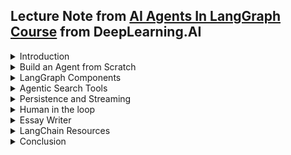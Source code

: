 ## Lecture Note from [AI Agents In LangGraph Course](https://www.deeplearning.ai/short-courses/ai-agents-in-langgraph/?fbclid=IwZXh0bgNhZW0CMTAAAR1OAuQRQN9udwT1SR4wpBO0W90bnM45ofAeOwezLPyiRcSK3foTgrRs-2s_aem_AareDshNT8DFgmbXn6CAe4ARsEby1Ag0p1quU_AdTWoReIYX9u1pPeUHPE_VHOPPav1-4I8mJ-i0hrkmCYKjKWNv) from DeepLearning.AI


<details><summary>Introduction</summary> 
  <br>
Agentic workflow that LangChain support via LangGraph (a cyclical graph define agents and their behaviors)

![Alt text](https://github.com/RadchaneepornC/LargeLanguageModels/blob/main/AI_Agents_In_LangGraph/image/CyclicGraph.png)

- [ReAct](https://arxiv.org/pdf/2210.03629): Reasoning and action
- [SELF-REFINE](https://arxiv.org/pdf/2303.17651): iterative refinement that we were talking about
- [AlphaCodium](https://arxiv.org/pdf/2401.08500): alpha coing creating coding agent using flow engineering


</details>

<details><summary>
Build an Agent from Scratch
  
</summary>
<br>

![Alt text](https://github.com/RadchaneepornC/LargeLanguageModels/blob/main/AI_Agents_In_LangGraph/image/ReAct.png)

The agent built from scratch is based on **ReAct paper**, which ReAct stands for **Reasoning + Acting**
- LLM first think what to do
- Then, decide to action to take
- Action is ececuted in the environment, and observation is return
- With this observation, the LLM will repeat... by thinking  about what to do again, what action to take ...

**Steps of implementing code in this section:**

**1. To initiate LLM, OpenAI in this case**


```python
# based on https://til.simonwillison.net/llms/python-react-pattern
```


```python
import openai
import re
import httpx
import os
from dotenv import load_dotenv

_ = load_dotenv()
from openai import OpenAI
```


```python
client = OpenAI()
```

```python
chat_completion = client.chat.completions.create(
    model="gpt-3.5-turbo",
    messages=[{"role": "user", "content": "Hello world"}]
)
```


```python
chat_completion.choices[0].message.content
```

**2. Create an Agent class**

```python
class Agent:
    def __init__(self, system=""): #we want this agent will be parameterized by system message
        self.system = system  #save system message that user pass as an attribute
        self.messages = []
        if self.system:
            self.messages.append({"role": "system", "content": system})

    def __call__(self, message):
        self.messages.append({"role": "user", "content": message})
        result = self.execute()
        self.messages.append({"role": "assistant", "content": result})
        return result

    def execute(self):
        completion = client.chat.completions.create(
                        model="gpt-4o", 
                        temperature=0, #very deterministic
                        messages=self.messages)
        return completion.choices[0].message.content
    
```

**3. Define prompt**

```python
prompt = """
You run in a loop of Thought, Action, PAUSE, Observation.
At the end of the loop you output an Answer
Use Thought to describe your thoughts about the question you have been asked.
Use Action to run one of the actions available to you - then return PAUSE.
Observation will be the result of running those actions.

Your available actions are:

calculate:
e.g. calculate: 4 * 7 / 3
Runs a calculation and returns the number - uses Python so be sure to use floating point syntax if necessary

average_dog_weight:
e.g. average_dog_weight: Collie
returns average weight of a dog when given the breed

Example session:

Question: How much does a Bulldog weigh?
Thought: I should look the dogs weight using average_dog_weight
Action: average_dog_weight: Bulldog
PAUSE

You will be called again with this:

Observation: A Bulldog weights 51 lbs

You then output:

Answer: A bulldog weights 51 lbs
""".strip()
```

**4. Provide the tools for an agent**

```python
def calculate(what):
    return eval(what)

def average_dog_weight(name):
    if name in "Scottish Terrier": 
        return("Scottish Terriers average 20 lbs")
    elif name in "Border Collie":
        return("a Border Collies average weight is 37 lbs")
    elif name in "Toy Poodle":
        return("a toy poodles average weight is 7 lbs")
    else:
        return("An average dog weights 50 lbs")

known_actions = {
    "calculate": calculate,
    "average_dog_weight": average_dog_weight
}
```

**5. **

```python
abot = Agent(prompt)
```


```python
result = abot("How much does a toy poodle weigh?")
print(result)
```

> Thought: I should look up the average weight of a toy poodle using the available action.
Action: average_dog_weight: Toy Poodle
PAUSE


```python
result = average_dog_weight("Toy Poodle")
```


```python
result
```
> 'a toy poodles average weight is 7 lbs'

```python
next_prompt = "Observation: {}".format(result)
```


```python
abot(next_prompt)
```
> 'Answer: A toy poodle weighs an average of 7 lbs.'

```python
abot.messages
```

```md
 [{'role': 'system',
  'content': 'You run in a loop of Thought, Action, PAUSE, Observation.\nAt the end of the loop you output an Answer\nUse Thought to describe your thoughts about the question you have been asked.\nUse Action to run one of the actions available to you - then return PAUSE.\nObservation will be the result of running those actions.\n\nYour available actions are:\n\ncalculate:\ne.g. calculate: 4 * 7 / 3\nRuns a calculation and returns the number - uses Python so be sure to use floating point syntax if necessary\n\naverage_dog_weight:\ne.g. average_dog_weight: Collie\nreturns average weight of a dog when given the breed\n\nExample session:\n\nQuestion: How much does a Bulldog weigh?\nThought: I should look the dogs weight using average_dog_weight\nAction: average_dog_weight: Bulldog\nPAUSE\n\nYou will be called again with this:\n\nObservation: A Bulldog weights 51 lbs\n\nYou then output:\n\nAnswer: A bulldog weights 51 lbs'},
 {'role': 'user', 'content': 'How much does a toy poodle weigh?'},
 {'role': 'assistant',
  'content': 'Thought: I should look up the average weight of a toy poodle using the available action.\nAction: average_dog_weight: Toy Poodle\nPAUSE'},
 {'role': 'user',
  'content': 'Observation: a toy poodles average weight is 7 lbs'},
 {'role': 'assistant',
  'content': 'Answer: A toy poodle weighs an average of 7 lbs.'}]
```




```python
abot = Agent(prompt)
```


```python
question = """I have 2 dogs, a border collie and a scottish terrier. \
What is their combined weight"""
abot(question)
```
> 'Thought: I need to find the average weight of both a Border Collie and a Scottish Terrier, then add them together to get the combined weight.\nAction: average_dog_weight: Border Collie\nPAUSE'


```python
next_prompt = "Observation: {}".format(average_dog_weight("Border Collie"))
print(next_prompt)
```
> Observation: a Border Collies average weight is 37 lbs



```python
abot(next_prompt)
```
> 'Thought: Now I need to find the average weight of a Scottish Terrier.\nAction: average_dog_weight: Scottish Terrier\nPAUSE'

```python
next_prompt = "Observation: {}".format(average_dog_weight("Scottish Terrier"))
print(next_prompt)
```

> Observation: Scottish Terriers average 20 lbs


```python
abot(next_prompt)
```
> 'Thought: I now have the average weights of both dogs. I will add them together to find their combined weight.\nAction: calculate: 37 + 20\nPAUSE'


```python
next_prompt = "Observation: {}".format(eval("37 + 20"))
print(next_prompt)
```
>Observation: 57


```python
abot(next_prompt)
```

>'Answer: The combined weight of a Border Collie and a Scottish Terrier is 57 lbs.'

```python
abot.messages
```

```md
[{'role': 'system',
  'content': 'You run in a loop of Thought, Action, PAUSE, Observation.\nAt the end of the loop you output an Answer\nUse Thought to describe your thoughts about the question you have been asked.\nUse Action to run one of the actions available to you - then return PAUSE.\nObservation will be the result of running those actions.\n\nYour available actions are:\n\ncalculate:\ne.g. calculate: 4 * 7 / 3\nRuns a calculation and returns the number - uses Python so be sure to use floating point syntax if necessary\n\naverage_dog_weight:\ne.g. average_dog_weight: Collie\nreturns average weight of a dog when given the breed\n\nExample session:\n\nQuestion: How much does a Bulldog weigh?\nThought: I should look the dogs weight using average_dog_weight\nAction: average_dog_weight: Bulldog\nPAUSE\n\nYou will be called again with this:\n\nObservation: A Bulldog weights 51 lbs\n\nYou then output:\n\nAnswer: A bulldog weights 51 lbs'},
 {'role': 'user',
  'content': 'I have 2 dogs, a border collie and a scottish terrier. What is their combined weight'},
 {'role': 'assistant',
  'content': 'Thought: I need to find the average weight of both a Border Collie and a Scottish Terrier, then add them together to get the combined weight.\nAction: average_dog_weight: Border Collie\nPAUSE'},
 {'role': 'user',
  'content': 'Observation: a Border Collies average weight is 37 lbs'},
 {'role': 'assistant',
  'content': 'Thought: Now I need to find the average weight of a Scottish Terrier.\nAction: average_dog_weight: Scottish Terrier\nPAUSE'},
 {'role': 'user', 'content': 'Observation: Scottish Terriers average 20 lbs'},
 {'role': 'assistant',
  'content': 'Thought: I now have the average weights of both dogs. I will add them together to find their combined weight.\nAction: calculate: 37 + 20\nPAUSE'},
 {'role': 'user', 'content': 'Observation: 57'},
 {'role': 'assistant',
  'content': 'Answer: The combined weight of a Border Collie and a Scottish Terrier is 57 lbs.'}]
```

**6. Create loop for automating working of an agent**



</details>

<details><summary>
LangGraph Components
</summary>

</details>

<details><summary>
Agentic Search Tools
</summary>
<br>
This topic is about the capabilities of agentic search and how to use it.
</details>

<details><summary>
Persistence and Streaming
</summary>
<br>
This topics is about two additional capability that are helpful when building agents
  
- Human input: this allows you to guide an agent at critical points
- Persistence: the ability to store the current state of information so that we can return to it later, which great for debugging an agent and productionalizing them

</details>


<details><summary>
Human in the loop
</summary>

</details>

<details><summary>
Essay Writer
</summary>

</details>

<details><summary>
LangChain Resources
</summary></details>

<details><summary>
Conclusion
</summary></details>
